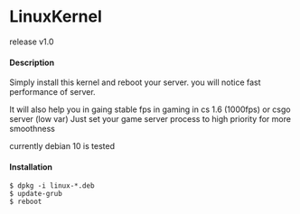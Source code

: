 # LinuxKernel
release v1.0

#### Description
Simply install this kernel and reboot your server. you will notice fast performance of server.

It will also help you in gaing stable fps in gaming in cs 1.6 (1000fps) or csgo server (low var)
Just set your game server process to high priority for more smoothness

currently debian 10 is tested

#### Installation
```
$ dpkg -i linux-*.deb
$ update-grub
$ reboot
```
